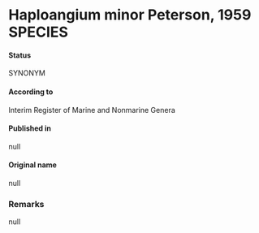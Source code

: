 # Haploangium minor Peterson, 1959 SPECIES

#### Status
SYNONYM

#### According to
Interim Register of Marine and Nonmarine Genera

#### Published in
null

#### Original name
null

### Remarks
null